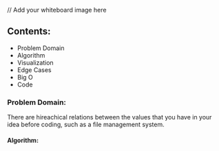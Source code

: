 // Add your whiteboard image here

## Contents:

* Problem Domain
* Algorithm 
* Visualization 
* Edge Cases
* Big O
* Code



### Problem Domain:

There are hireachical relations between the values that you have in your idea before coding, such as a file management system.


#### Algorithm:

